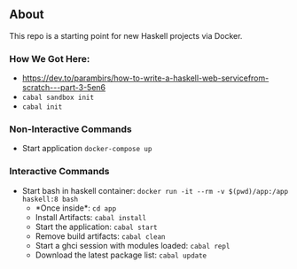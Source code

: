 ## About
This repo is a starting point for new Haskell projects via Docker.

### How We Got Here:
* https://dev.to/parambirs/how-to-write-a-haskell-web-servicefrom-scratch---part-3-5en6
* `cabal sandbox init`
* `cabal init`

### Non-Interactive Commands
* Start application `docker-compose up`

### Interactive Commands
* Start bash in haskell container: `docker run -it --rm -v $(pwd)/app:/app haskell:8 bash`
  * \*Once inside\*: `cd app`
  * Install Artifacts: `cabal install`
  * Start the application: `cabal start`
  * Remove build artifacts: `cabal clean`
  * Start a ghci session with modules loaded: `cabal repl`
  * Download the latest package list: `cabal update`
